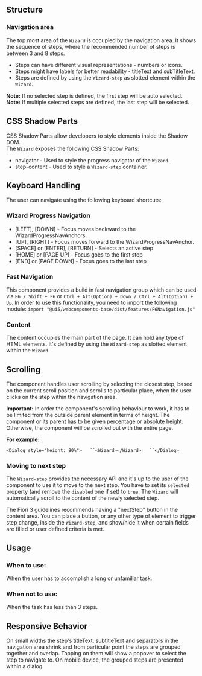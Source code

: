 ## Structure

### Navigation area

The top most area of the `Wizard` is occupied by the navigation area. It shows the sequence of steps, where the recommended number of steps is between 3 and 8 steps.

- Steps can have different visual representations - numbers or icons.
- Steps might have labels for better readability - titleText and subTitleText.
- Steps are defined by using the `Wizard-step` as slotted element within the `Wizard`.

**Note:** If no selected step is defined, the first step will be auto selected.  
**Note:** If multiple selected steps are defined, the last step will be selected.

## CSS Shadow Parts

<ui5-link target="_blank" href="https://developer.mozilla.org/en-US/docs/Web/CSS/::part">CSS Shadow Parts</ui5-link> allow developers to style elements inside the Shadow DOM.  
The `Wizard` exposes the following CSS Shadow Parts:

- navigator - Used to style the progress navigator of the `Wizard`.
- step-content - Used to style a `Wizard-step` container.

## Keyboard Handling

The user can navigate using the following keyboard shortcuts:

### Wizard Progress Navigation

- \[LEFT\], \[DOWN\] - Focus moves backward to the WizardProgressNavAnchors.
- \[UP\], \[RIGHT\] - Focus moves forward to the WizardProgressNavAnchor.
- \[SPACE\] or \[ENTER\], \[RETURN\] - Selects an active step
- \[HOME\] or \[PAGE UP\] - Focus goes to the first step
- \[END\] or \[PAGE DOWN\] - Focus goes to the last step

### Fast Navigation

This component provides a build in fast navigation group which can be used via `F6 / Shift + F6` or `Ctrl + Alt(Option) + Down / Ctrl + Alt(Option) + Up`. In order to use this functionality, you need to import the following module: `import "@ui5/webcomponents-base/dist/features/F6Navigation.js"`

### Content

The content occupies the main part of the page. It can hold any type of HTML elements. It's defined by using the `Wizard-step` as slotted element within the `Wizard`.

## Scrolling

The component handles user scrolling by selecting the closest step, based on the current scroll position and scrolls to particular place, when the user clicks on the step within the navigation area.

**Important:** In order the component's scrolling behaviour to work, it has to be limited from the outside parent element in terms of height. The component or its parent has to be given percentage or absolute height. Otherwise, the component will be scrolled out with the entire page.

**For example:**

`<Dialog style="height: 80%">   ``<Wizard></Wizard>   ``</Dialog>`

### Moving to next step

The `Wizard-step` provides the necessary API and it's up to the user of the component to use it to move to the next step. You have to set its `selected` property (and remove the `disabled` one if set) to `true`. The `Wizard` will automatically scroll to the content of the newly selected step.

The Fiori 3 guidelines recommends having a "nextStep" button in the content area. You can place a button, or any other type of element to trigger step change, inside the `Wizard-step`, and show/hide it when certain fields are filled or user defined criteria is met.

## Usage

### When to use:

When the user has to accomplish a long or unfamiliar task.

### When not to use:

When the task has less than 3 steps.

## Responsive Behavior

On small widths the step's titleText, subtitleText and separators in the navigation area shrink and from particular point the steps are grouped together and overlap. Tapping on them will show a popover to select the step to navigate to. On mobile device, the grouped steps are presented within a dialog.
